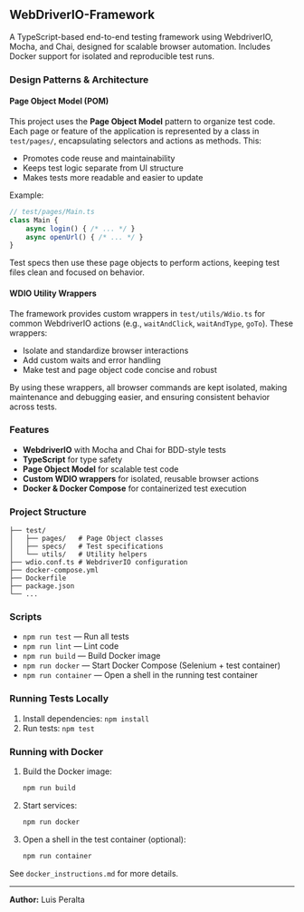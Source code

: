 ## WebDriverIO-Framework


A TypeScript-based end-to-end testing framework using WebdriverIO, Mocha, and Chai, designed for scalable browser automation. Includes Docker support for isolated and reproducible test runs.

### Design Patterns & Architecture

#### Page Object Model (POM)
This project uses the **Page Object Model** pattern to organize test code. Each page or feature of the application is represented by a class in `test/pages/`, encapsulating selectors and actions as methods. This:
- Promotes code reuse and maintainability
- Keeps test logic separate from UI structure
- Makes tests more readable and easier to update

Example:
```ts
// test/pages/Main.ts
class Main {
	async login() { /* ... */ }
	async openUrl() { /* ... */ }
}
```
Test specs then use these page objects to perform actions, keeping test files clean and focused on behavior.

#### WDIO Utility Wrappers
The framework provides custom wrappers in `test/utils/Wdio.ts` for common WebdriverIO actions (e.g., `waitAndClick`, `waitAndType`, `goTo`). These wrappers:
- Isolate and standardize browser interactions
- Add custom waits and error handling
- Make test and page object code concise and robust

By using these wrappers, all browser commands are kept isolated, making maintenance and debugging easier, and ensuring consistent behavior across tests.

### Features
- **WebdriverIO** with Mocha and Chai for BDD-style tests
- **TypeScript** for type safety
- **Page Object Model** for scalable test code
- **Custom WDIO wrappers** for isolated, reusable browser actions
- **Docker & Docker Compose** for containerized test execution

### Project Structure

```
├── test/
│   ├── pages/   # Page Object classes
│   ├── specs/   # Test specifications
│   └── utils/   # Utility helpers
├── wdio.conf.ts # WebdriverIO configuration
├── docker-compose.yml
├── Dockerfile
├── package.json
└── ...
```

### Scripts
- `npm run test` — Run all tests
- `npm run lint` — Lint code
- `npm run build` — Build Docker image
- `npm run docker` — Start Docker Compose (Selenium + test container)
- `npm run container` — Open a shell in the running test container

### Running Tests Locally
1. Install dependencies: `npm install`
2. Run tests: `npm test`

### Running with Docker
1. Build the Docker image:
	```sh
	npm run build
	```
2. Start services:
	```sh
	npm run docker
	```
3. Open a shell in the test container (optional):
	```sh
	npm run container
	```

See `docker_instructions.md` for more details.

---
**Author:** Luis Peralta
